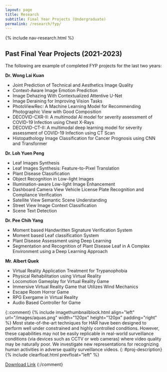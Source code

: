 ```yaml
---
layout: page
title: Research
subtitle: Final Year Projects (Undergraduate)
permalink: /research/fyp/
---
```

{% include nav-research.html  %}

## Past Final Year Projects (2021-2023)

The following are example of completed FYP projects for the last two years:
 <!-- The following are projects to be offered for undergraduate FYPs for the upcoming academic session. Do inform us directly if you have enquiries or are interested to take it up. Students working on these projects will be affiliated with our lab and will have access to our facilities (**hot-desks** are provided at the lab, but subject to availability).  -->
  
**Dr. Wong Lai Kuan**
- Joint Prediction of Technical and Aesthetics Image Quality
- Context-Aware Image Emotion Prediction
- Image Dehazing With Contextualized Attentive U-Net
- Image Deraining for Improving Vision Tasks
- PhotoViewRec: A Machine Learning Model for Recommending Photographic View with Good Composition
- DECOVID-CXR-II: A multimodal AI model for severity assessment of COVID-19 Infection using Chest X-Rays
- DECOVID-CT-II: A multimodal deep learning model for severity assessment of COVID-19 Infection using CT Scan
- Histopathology Image Classification for Cancer Prognosis using CNN and Transformer

**Dr. Loh Yuen Peng**
- Leaf Images Synthesis
- Leaf Images Synthesis: Feature-to-Pixel Translation
- Plant Disease Classification
- Object Recognition in Low-light Images
- Illumination-aware Low-light Image Enhancement
- Dashboard Camera View Vehicle License Plate Recognition and Compliance Verification
- Satellite View Semantic Scene Understanding
- Street View Image Context Classification
- Scene Text Detection

**Dr. Pee Chih Yang**
- Moment based Handwritten Signature Verification System
- Moment based Leaf classification System
- Plant Disease Assessment using Deep Learning
- Segmentation and Recognition of Plant Disease Leaf in A Complex Environment using a Deep Learning Approach

**Mr. Albert Quek**
- Virtual Reality Application Treatment for Trypanophobia
- Physical Rehabilitation using Virtual Reality
- Locomotion Gameplay for Virtual Reality Game
- Immersive Virtual Reality Game that Utilizes Wind Mechanics
- Escape Room Horror Game
- RPG Exergame in Virtual Reality
- Audio Based Controller for Game

{::comment}
{% include imagethumbnailblock.html align="left" url="/images/aquas.png" width="120px" height="120px" padding="right" %}
Most state-of-the-art techniques for HAR have been designed to perform well under constrained and highly controlled conditions. However, these capabilities may not be easily replicable in real-world surveillance conditions (via devices such as CCTV or web cameras) where video quality may be naturally poor. We investigate new representations for recognizing human activities in adverse quality surveillance videos.
{: #proj-description}
{% include clearfloat.html prevfloat="left" %}

[Download Link](https://drive.google.com/file/d/0B_3N19NSFoBgOFVPdzg5R21hUHM)
{:/comment}
